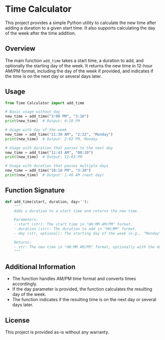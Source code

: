 # Time Calculator

This project provides a simple Python utility to calculate the new time after adding a duration to a given start time. It also supports calculating the day of the week after the time addition.

## Overview

The main function `add_time` takes a start time, a duration to add, and optionally the starting day of the week. It returns the new time in 12-hour AM/PM format, including the day of the week if provided, and indicates if the time is on the next day or several days later.

## Usage

```python
from Time Calculator import add_time

# Basic usage without day
new_time = add_time("3:00 PM", "3:10")
print(new_time)  # Output: 6:10 PM

# Usage with day of the week
new_time = add_time("11:30 AM", "2:32", "Monday")
print(new_time)  # Output: 2:02 PM, Monday

# Usage with duration that passes to the next day
new_time = add_time("11:43 AM", "00:20")
print(new_time)  # Output: 12:03 PM

# Usage with duration that passes multiple days
new_time = add_time("10:10 PM", "3:30")
print(new_time)  # Output: 1:40 AM (next day)
```

## Function Signature

```python
def add_time(start, duration, day=''):
    """
    Adds a duration to a start time and returns the new time.

    Parameters:
    - start (str): The start time in "HH:MM AM/PM" format.
    - duration (str): The duration to add in "HH:MM" format.
    - day (str, optional): The starting day of the week (e.g., "Monday").

    Returns:
    - str: The new time in "HH:MM AM/PM" format, optionally with the day of the week and day count.
    """
```

## Additional Information

- The function handles AM/PM time format and converts times accordingly.
- If the day parameter is provided, the function calculates the resulting day of the week.
- The function indicates if the resulting time is on the next day or several days later.

## License

This project is provided as-is without any warranty.
